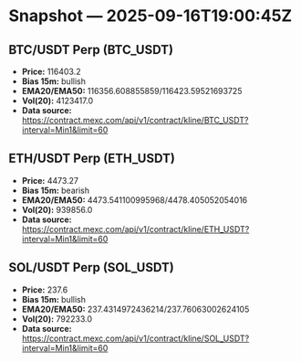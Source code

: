 # Snapshot — 2025-09-16T19:00:45Z

## BTC/USDT Perp (BTC_USDT)
- **Price:** 116403.2
- **Bias 15m:** bullish
- **EMA20/EMA50:** 116356.608855859/116423.59521693725
- **Vol(20):** 4123417.0
- **Data source:** https://contract.mexc.com/api/v1/contract/kline/BTC_USDT?interval=Min1&limit=60

## ETH/USDT Perp (ETH_USDT)
- **Price:** 4473.27
- **Bias 15m:** bearish
- **EMA20/EMA50:** 4473.541100995968/4478.405052054016
- **Vol(20):** 939856.0
- **Data source:** https://contract.mexc.com/api/v1/contract/kline/ETH_USDT?interval=Min1&limit=60

## SOL/USDT Perp (SOL_USDT)
- **Price:** 237.6
- **Bias 15m:** bullish
- **EMA20/EMA50:** 237.4314972436214/237.76063002624105
- **Vol(20):** 792233.0
- **Data source:** https://contract.mexc.com/api/v1/contract/kline/SOL_USDT?interval=Min1&limit=60
